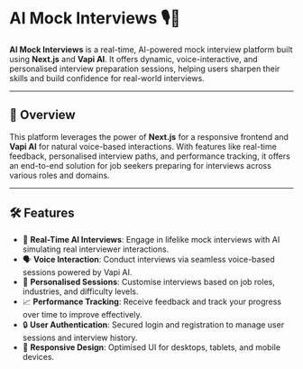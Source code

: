 # AI Mock Interviews 🎙️🤖

**AI Mock Interviews** is a real-time, AI-powered mock interview platform built using **Next.js** and **Vapi AI**. It offers dynamic, voice-interactive, and personalised interview preparation sessions, helping users sharpen their skills and build confidence for real-world interviews.

---

## 🚀 Overview

This platform leverages the power of **Next.js** for a responsive frontend and **Vapi AI** for natural voice-based interactions. With features like real-time feedback, personalised interview paths, and performance tracking, it offers an end-to-end solution for job seekers preparing for interviews across various roles and domains.

---

## 🛠️ Features

- 🎤 **Real-Time AI Interviews**: Engage in lifelike mock interviews with AI simulating real interviewer interactions.
- 🗣️ **Voice Interaction**: Conduct interviews via seamless voice-based sessions powered by Vapi AI.
- 🧠 **Personalised Sessions**: Customise interviews based on job roles, industries, and difficulty levels.
- 📈 **Performance Tracking**: Receive feedback and track your progress over time to improve effectively.
- 🔒 **User Authentication**: Secured login and registration to manage user sessions and interview history.
- 📱 **Responsive Design**: Optimised UI for desktops, tablets, and mobile devices.
